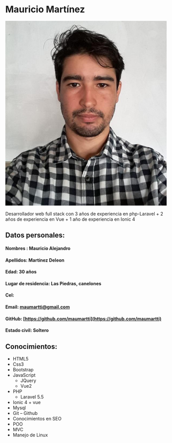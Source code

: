 # Mauricio Martínez

![](yoo.jpeg)

Desarrollador web full stack con 3 años de experiencia en php-Laravel + 2 años de experiencia en Vue + 1 año de experiencia en Ionic 4

## Datos personales:
#### Nombres : Mauricio Alejandro
#### Apellidos: Martínez Deleon
#### Edad: 30 años
#### Lugar de residencia: Las Piedras, canelones
#### Cel: 
#### Email: maumartti@gmail.com
#### GitHub: [https://github.com/maumartti](https://github.com/maumartti)
#### Estado civil: Soltero


## Conocimientos:

- HTML5
- Css3
- Bootstrap
- JavaScript 
	- JQuery
	- Vue2
- PHP 
	- Laravel 5.5
- Ionic 4 + vue	
- Mysql
- Git – Github
- Conocimientos en SEO
- POO
- MVC
- Manejo de Linux


